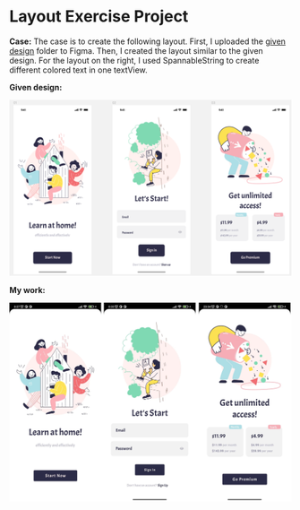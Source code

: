 # Layout Exercise Project

**Case:** The case is to create the following layout. First, I uploaded the <a href="https://www.sketchappsources.com/free-source/4762-design-courses-app-sketch-freebie-resource.html">given design</a> folder to Figma. Then, I created the layout similar to the given design. 
For the layout on the right, I used SpannableString to create different colored text in one textView. 

**Given design:** 

![Layout](https://github.com/betulakan/UpSchool-Projects/blob/main/Projects/Project%20%231%20-%20Layout%20Exercise%20Project/given_layout_new.png)


**My work:**  

![Layout](https://github.com/betulakan/UpSchool-Projects/blob/main/Projects/Project%20%231%20-%20Layout%20Exercise%20Project/my_layout.png)
